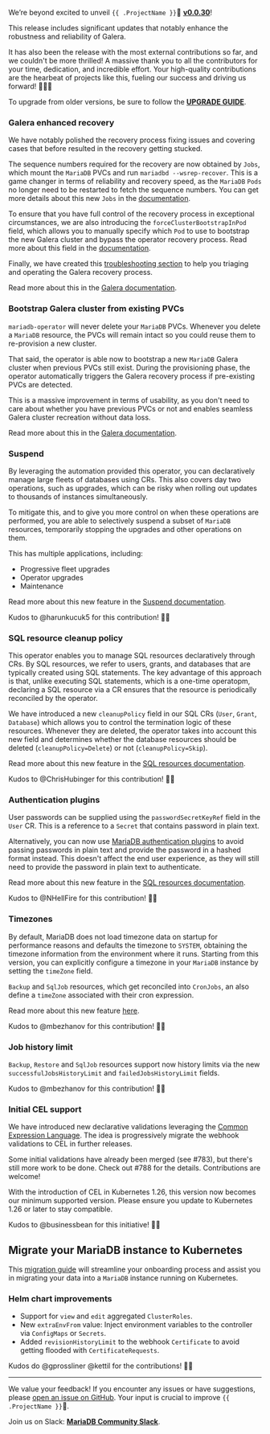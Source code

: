 We’re beyond excited to unveil `{{ .ProjectName }}`🦭 __[v0.0.30](https://github.com/mariadb-operator/mariadb-operator/releases/tag/v0.0.30)__!

This release includes significant updates that notably enhance the robustness and reliability of Galera.

It has also been the release with the most external contributions so far, and we couldn't be more thrilled! A massive thank you to all the contributors for your time, dedication, and incredible effort. Your high-quality contributions are the hearbeat of projects like this, fueling our success and driving us forward! 🙏🏻🦭

To upgrade from older versions, be sure to follow the __[UPGRADE GUIDE](https://github.com/mariadb-operator/mariadb-operator/blob/main/docs/UPGRADE_v0.0.30.md)__.

### Galera enhanced recovery

We have notably polished the recovery process fixing issues and covering cases that before resulted in the recovery getting stucked.

The sequence numbers required for the recovery are now obtained by `Jobs`, which mount the `MariaDB` PVCs and run `mariadbd --wsrep-recover`. This is a game changer in terms of reliability and recovery speed, as the `MariaDB` `Pods` no longer need to be restarted to fetch the sequence numbers. You can get more details about this new `Jobs` in the [documentation](https://github.com/mariadb-operator/mariadb-operator/blob/main/docs/GALERA.md#galera-recovery-job).

To ensure that you have full control of the recovery process in exceptional circumstances, we are also introducing the `forceClusterBootstrapInPod` field, which allows you to manually specify which `Pod` to use to bootstrap the new Galera cluster and bypass the operator recovery process. Read more about this field in the [documentation](https://github.com/mariadb-operator/mariadb-operator/blob/release-v0.0.30/docs/GALERA.md#force-cluster-bootstrap).

Finally, we have created this [troubleshooting section](https://github.com/mariadb-operator/mariadb-operator/blob/release-v0.0.30/docs/GALERA.md#galera-cluster-recovery-not-progressing) to help you triaging and operating the Galera recovery process.

Read more about this in the [Galera documentation](https://github.com/mariadb-operator/mariadb-operator/blob/main/docs/GALERA.md).

### Bootstrap Galera cluster from existing PVCs

`mariadb-operator` will never delete your `MariaDB` PVCs. Whenever you delete a `MariaDB` resource, the PVCs will remain intact so you could reuse them to re-provision a new cluster.

That said, the operator is able now to bootstrap a new `MariaDB` Galera cluster when previous PVCs still exist. During the provisioning phase, the operator automatically triggers the Galera recovery process if pre-existing PVCs are detected.

This is a massive improvement in terms of usability, as you don't need to care about whether you have previous PVCs or not and enables seamless Galera cluster recreation without data loss.

Read more about this in the [Galera documentation](https://github.com/mariadb-operator/mariadb-operator/blob/main/docs/GALERA.md).

### Suspend

By leveraging the automation provided this operator, you can declaratively manage large fleets of databases using CRs. This also covers day two operations, such as upgrades, which can be risky when rolling out updates to thousands of instances simultaneously.

To mitigate this, and to give you more control on when these operations are performed, you are able to selectively suspend a subset of `MariaDB` resources, temporarily stopping the upgrades and other operations on them.

This has multiple applications, including:
- Progressive fleet upgrades
- Operator upgrades
- Maintenance

Read more about this new feature in the [Suspend documentation](https://github.com/mariadb-operator/mariadb-operator/blob/main/docs/SUSPEND.md).

Kudos to @harunkucuk5 for this contribution! 🙏🏻

### SQL resource cleanup policy

This operator enables you to manage SQL resources declaratively through CRs. By SQL resources, we refer to users, grants, and databases that are typically created using SQL statements. The key advantage of this approach is that, unlike executing SQL statements, which is a one-time operatopm, declaring a SQL resource via a CR ensures that the resource is periodically reconciled by the operator.

We have introduced a new `cleanupPolicy` field in our SQL CRs (`User`, `Grant`, `Database`) which allows you to control the termination logic of these resources. Whenever they are deleted, the operator takes into account this new field and determines whether the database resources should be deleted (`cleanupPolicy=Delete`) or not (`cleanupPolicy=Skip`).

Read more about this new feature in the [SQL resources documentation](https://github.com/mariadb-operator/mariadb-operator/blob/main/docs/SQL_RESOURCES.md).

Kudos to @ChrisHubinger for this contribution! 🙏🏻

### Authentication plugins

User passwords can be supplied using the `passwordSecretKeyRef` field in the `User` CR. This is a reference to a `Secret` that contains password in plain text. 

Alternatively, you can now use [MariaDB authentication plugins](https://mariadb.com/kb/en/authentication-plugins/) to avoid passing passwords in plain text and provide the password in a hashed format instead. This doesn't affect the end user experience, as they will still need to provide the password in plain text to authenticate.

Read more about this new feature in the [SQL resources documentation](https://github.com/mariadb-operator/mariadb-operator/blob/main/docs/SQL_RESOURCES.md).

Kudos to @NHellFire for this contribution! 🙏🏻

### Timezones

By default, MariaDB does not load timezone data on startup for performance reasons and defaults the timezone to `SYSTEM`, obtaining the timezone information from the environment where it runs. Starting from this version, you can explicitly configure a timezone in your `MariaDB` instance by setting the `timeZone` field.

`Backup` and `SqlJob` resources, which get reconciled into `CronJobs`, an also define a `timeZone` associated with their cron expression.

Read more about this new feature [here](https://github.com/mariadb-operator/mariadb-operator/blob/main/docs/CONFIGURATION.md#timezones).

Kudos to @mbezhanov for this contribution! 🙏🏻

### Job history limit

`Backup`, `Restore` and `SqlJob` resources support now history limits via the new `successfulJobsHistoryLimit` and `failedJobsHistoryLimit` fields.

Kudos to @mbezhanov for this contribution! 🙏🏻

### Initial CEL support

We have introduced new declarative validations leveraging the [Common Expression Language](https://kubernetes.io/docs/reference/using-api/cel/). The idea is progressively migrate the webhook validations to CEL in further releases. 

Some initial validations have already been merged (see #783), but there's still more work to be done. Check out #788 for the details. Contributions are welcome!

With the introduction of CEL in Kubernetes 1.26, this version now becomes our minimum supported version. Please ensure you update to Kubernetes 1.26 or later to stay compatible.

Kudos to @businessbean for this initiative! 🙏🏻

## Migrate your MariaDB instance to Kubernetes

This [migration guide](https://github.com/mariadb-operator/mariadb-operator/blob/main/docs/BACKUP.md#migrating-an-external-mariadb-to-a-mariadb-running-in-kubernetes) will streamline your onboarding process and assist you in migrating your data into a `MariaDB` instance running on Kubernetes.

### Helm chart improvements

- Support for `view` and `edit` aggregated `ClusterRoles`.
- New `extraEnvFrom` value: Inject environment variables to the controller via `ConfigMaps` or `Secrets`.
- Added `revisionHistoryLimit` to the webhook `Certificate` to avoid getting flooded with `CertificateRequests`.


Kudos do @gprossliner @kettil for the contributions! 🙏🏻

---

We value your feedback! If you encounter any issues or have suggestions, please [open an issue on GitHub](https://github.com/mariadb-operator/mariadb-operator/issues/new/choose). Your input is crucial to improve `{{ .ProjectName }}`🦭.

Join us on Slack: **[MariaDB Community Slack](https://r.mariadb.com/join-community-slack)**.